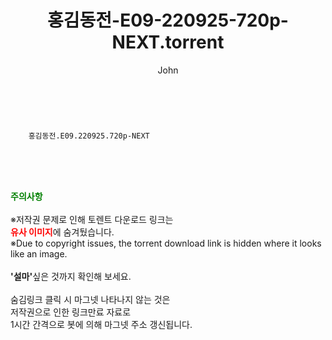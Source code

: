 ﻿---
layout: post
title:  "    홍김동전-E09-220925-720p-NEXT.torrent"
author: John
categories: [ TV ]
tags: [  ]
image:  
description: "    홍김동전-E09-220925-720p-NEXT torrent 정보 공유"
toc: true
toc_sticky: true
---

<br>

        홍김동전.E09.220925.720p-NEXT  
    
<br><br><br>
<p data-ke-size="size16"><b><span style="color: green;">주의사항</span></b><br /><br />※저작권 문제로 인해 토렌트 다운로드 링크는<br /><b><span style="color: red;">유사 이미지</span></b>에 숨겨뒀습니다.<br />※Due to copyright issues, the torrent download link is hidden where it looks like an image.<br /><br /><b>'설마'</b>싶은 것까지 확인해 보세요.<br /><br />숨김링크 클릭 시 마그넷 나타나지 않는 것은<br />저작권으로 인한 링크만료 자료로<br />1시간 간격으로 봇에 의해 마그넷 주소 갱신됩니다.</p>
